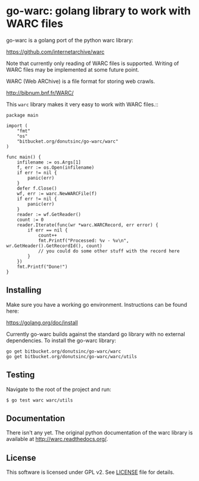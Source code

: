 go-warc: golang library to work with WARC files
============================================

go-warc is a golang port of the python warc library:

https://github.com/internetarchive/warc

Note that currently only reading of WARC files is supported. Writing
of WARC files may be implemented at some future point.

WARC (Web ARChive) is a file format for storing web crawls.

http://bibnum.bnf.fr/WARC/ 

This `warc` library makes it very easy to work with WARC files.::

    package main
    
    import (
        "fmt"
        "os"
        "bitbucket.org/donutsinc/go-warc/warc"
    )
    
    func main() {
        infilename := os.Args[1]
        f, err := os.Open(infilename)
        if err != nil {
            panic(err)
        }
        defer f.Close()
        wf, err := warc.NewWARCFile(f)
        if err != nil {
            panic(err)
        }
        reader := wf.GetReader()
        count := 0
        reader.Iterate(func(wr *warc.WARCRecord, err error) {
            if err == nil {
                count++
                fmt.Printf("Processed: %v - %v\n", wr.GetHeader().GetRecordId(), count)
                // you could do some other stuff with the record here
            }
        })
        fmt.Printf("Done!")
    }

Installing
--------
Make sure you have a working go environment. Instructions can be found here:

https://golang.org/doc/install

Currently go-warc builds against the standard go library with no external dependencies. To install the
go-warc library:

    go get bitbucket.org/donutsinc/go-warc/warc
    go get bitbucket.org/donutsinc/go-warc/warc/utils

Testing
-------
Navigate to the root of the project and run:

    $ go test warc warc/utils

Documentation
-------------

There isn't any yet. The original python
documentation of the warc library is available at http://warc.readthedocs.org/.
    
License
-------

This software is licensed under GPL v2. See [LICENSE](LICENSE.txt) file for details.
